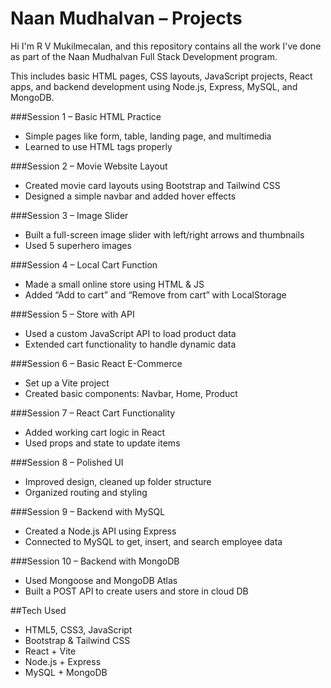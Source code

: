 # Naan Mudhalvan – Projects

Hi I'm R V Mukilmecalan, and this repository contains all the work I've done as part of the Naan Mudhalvan Full Stack Development program.

This includes basic HTML pages, CSS layouts, JavaScript projects, React apps, and backend development using Node.js, Express, MySQL, and MongoDB.

###Session 1 – Basic HTML Practice
- Simple pages like form, table, landing page, and multimedia
- Learned to use HTML tags properly

###Session 2 – Movie Website Layout
- Created movie card layouts using Bootstrap and Tailwind CSS
- Designed a simple navbar and added hover effects

###Session 3 – Image Slider
- Built a full-screen image slider with left/right arrows and thumbnails
- Used 5 superhero images

###Session 4 – Local Cart Function
- Made a small online store using HTML & JS
- Added “Add to cart” and “Remove from cart” with LocalStorage

###Session 5 – Store with API
- Used a custom JavaScript API to load product data
- Extended cart functionality to handle dynamic data

###Session 6 – Basic React E-Commerce
- Set up a Vite project
- Created basic components: Navbar, Home, Product

###Session 7 – React Cart Functionality
- Added working cart logic in React
- Used props and state to update items

###Session 8 – Polished UI
- Improved design, cleaned up folder structure
- Organized routing and styling

###Session 9 – Backend with MySQL
- Created a Node.js API using Express
- Connected to MySQL to get, insert, and search employee data

###Session 10 – Backend with MongoDB
- Used Mongoose and MongoDB Atlas
- Built a POST API to create users and store in cloud DB


##Tech Used

- HTML5, CSS3, JavaScript
- Bootstrap & Tailwind CSS
- React + Vite
- Node.js + Express
- MySQL + MongoDB


